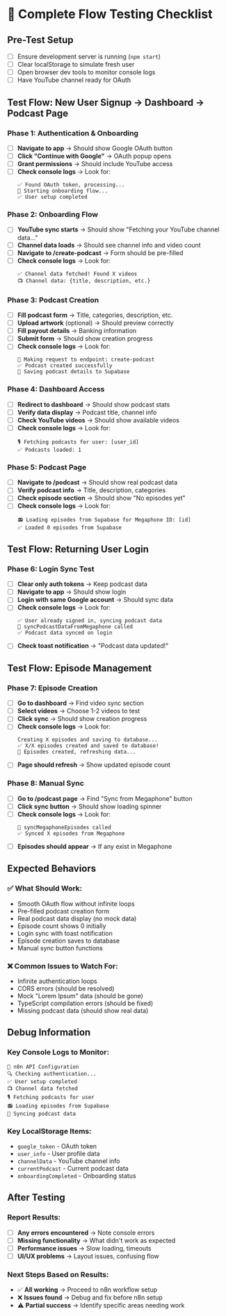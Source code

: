# 🧪 Complete Flow Testing Checklist

## Pre-Test Setup
- [ ] Ensure development server is running (`npm start`)
- [ ] Clear localStorage to simulate fresh user
- [ ] Open browser dev tools to monitor console logs
- [ ] Have YouTube channel ready for OAuth

## Test Flow: New User Signup → Dashboard → Podcast Page

### **Phase 1: Authentication & Onboarding**
- [ ] **Navigate to app** → Should show Google OAuth button
- [ ] **Click "Continue with Google"** → OAuth popup opens
- [ ] **Grant permissions** → Should include YouTube access
- [ ] **Check console logs** → Look for:
  ```
  ✅ Found OAuth token, processing...
  🔄 Starting onboarding flow...
  ✅ User setup completed
  ```

### **Phase 2: Onboarding Flow**  
- [ ] **YouTube sync starts** → Should show "Fetching your YouTube channel data..."
- [ ] **Channel data loads** → Should see channel info and video count
- [ ] **Navigate to /create-podcast** → Form should be pre-filled
- [ ] **Check console logs** → Look for:
  ```
  ✅ Channel data fetched! Found X videos
  📺 Channel data: {title, description, etc.}
  ```

### **Phase 3: Podcast Creation**
- [ ] **Fill podcast form** → Title, categories, description, etc.
- [ ] **Upload artwork** (optional) → Should preview correctly  
- [ ] **Fill payout details** → Banking information
- [ ] **Submit form** → Should show creation progress
- [ ] **Check console logs** → Look for:
  ```
  📡 Making request to endpoint: create-podcast
  ✅ Podcast created successfully
  💾 Saving podcast details to Supabase
  ```

### **Phase 4: Dashboard Access**
- [ ] **Redirect to dashboard** → Should show podcast stats
- [ ] **Verify data display** → Podcast title, channel info
- [ ] **Check YouTube videos** → Should show available videos
- [ ] **Check console logs** → Look for:
  ```
  🎙️ Fetching podcasts for user: [user_id]
  ✅ Podcasts loaded: 1
  ```

### **Phase 5: Podcast Page**
- [ ] **Navigate to /podcast** → Should show real podcast data
- [ ] **Verify podcast info** → Title, description, categories
- [ ] **Check episode section** → Should show "No episodes yet"
- [ ] **Check console logs** → Look for:
  ```
  📻 Loading episodes from Supabase for Megaphone ID: [id]
  ✅ Loaded 0 episodes from Supabase
  ```

## Test Flow: Returning User Login

### **Phase 6: Login Sync Test**
- [ ] **Clear only auth tokens** → Keep podcast data
- [ ] **Navigate to app** → Should show login
- [ ] **Login with same Google account** → Should sync data
- [ ] **Check console logs** → Look for:
  ```
  ✅ User already signed in, syncing podcast data
  🔄 syncPodcastDataFromMegaphone called
  ✅ Podcast data synced on login
  ```
- [ ] **Check toast notification** → "Podcast data updated!"

## Test Flow: Episode Management

### **Phase 7: Episode Creation**
- [ ] **Go to dashboard** → Find video sync section
- [ ] **Select videos** → Choose 1-2 videos to test
- [ ] **Click sync** → Should show creation progress
- [ ] **Check console logs** → Look for:
  ```
  Creating X episodes and saving to database...
  ✅ X/X episodes created and saved to database!
  🔄 Episodes created, refreshing data...
  ```
- [ ] **Page should refresh** → Show updated episode count

### **Phase 8: Manual Sync**
- [ ] **Go to /podcast page** → Find "Sync from Megaphone" button
- [ ] **Click sync button** → Should show loading spinner
- [ ] **Check console logs** → Look for:
  ```
  🔄 syncMegaphoneEpisodes called
  ✅ Synced X episodes from Megaphone
  ```
- [ ] **Episodes should appear** → If any exist in Megaphone

## Expected Behaviors

### **✅ What Should Work**:
- Smooth OAuth flow without infinite loops
- Pre-filled podcast creation form
- Real podcast data display (no mock data)
- Episode count shows 0 initially
- Login sync with toast notification
- Episode creation saves to database
- Manual sync button functions

### **❌ Common Issues to Watch For**:
- Infinite authentication loops
- CORS errors (should be resolved)
- Mock "Lorem Ipsum" data (should be gone)
- TypeScript compilation errors (should be fixed)
- Missing podcast data (should show real data)

## Debug Information

### **Key Console Logs to Monitor**:
```
🔧 n8n API Configuration
🔍 Checking authentication...  
✅ User setup completed
📺 Channel data fetched
🎙️ Fetching podcasts for user
📻 Loading episodes from Supabase
🔄 Syncing podcast data
```

### **Key LocalStorage Items**:
- `google_token` - OAuth token
- `user_info` - User profile data  
- `channelData` - YouTube channel info
- `currentPodcast` - Current podcast data
- `onboardingCompleted` - Onboarding status

## After Testing

### **Report Results**:
- [ ] **Any errors encountered** → Note console errors
- [ ] **Missing functionality** → What didn't work as expected
- [ ] **Performance issues** → Slow loading, timeouts
- [ ] **UI/UX problems** → Layout issues, confusing flow

### **Next Steps Based on Results**:
- ✅ **All working** → Proceed to n8n workflow setup
- ❌ **Issues found** → Debug and fix before n8n setup
- ⚠️ **Partial success** → Identify specific areas needing work